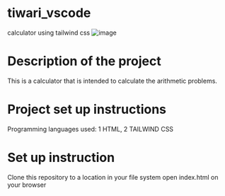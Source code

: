 # tiwari_vscode
calculator using tailwind css
![image](https://github.com/user-attachments/assets/015b690b-8c3d-4370-8609-6a54ec301473)
# Description of the project
This is a calculator that is intended to calculate the arithmetic problems.

# Project set up instructions
Programming languages used:
1 HTML,
2 TAILWIND CSS
# Set up instruction
 Clone this repository to a location in your file system
open index.html on your browser


